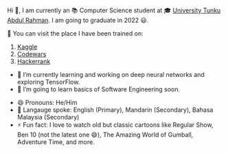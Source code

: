 Hi 👋, I am currently an 📚 Computer Science student at 🎓 [University Tunku Abdul Rahman](https://www.utar.edu.my/). I am going to graduate in 2022 😃.
 
💪 You can visit the place I have been trained on:
1. [Kaggle](https://www.kaggle.com/polarbearyap)
2. [Codewars](https://www.codewars.com/users/polarbearyap)
3. [Hackerrank](https://www.hackerrank.com/polarbearyap2)

<!--📫 You can reach me at:-->

- 🌱 I’m currently learning and working on deep neural networks and exploring TensorFlow. 
- 🔭 I’m going to learn basics of Software Engineering soon.
<!--- 📫 How to reach me: ...-->
- 😄 Pronouns: He/Him
- 💬 Langauge spoke: English (Primary), Mandarin (Secondary), Bahasa Malaysia (Secondary)
- ⚡ Fun fact: I love to watch old but classic cartoons like Regular Show, Ben 10 (not the latest one 😄), The Amazing World of Gumball, Adventure Time, and more.
